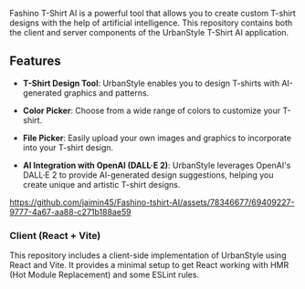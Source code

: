 

Fashino T-Shirt AI is a powerful tool that allows you to create custom T-shirt designs with the help of artificial intelligence. This repository contains both the client and server components of the UrbanStyle T-Shirt AI application.

## Features

- **T-Shirt Design Tool**: UrbanStyle enables you to design T-shirts with AI-generated graphics and patterns.

- **Color Picker**: Choose from a wide range of colors to customize your T-shirt.

- **File Picker**: Easily upload your own images and graphics to incorporate into your T-shirt design.

- **AI Integration with OpenAI (DALL·E 2)**: UrbanStyle leverages OpenAI's DALL·E 2 to provide AI-generated design suggestions, helping you create unique and artistic T-shirt designs.



https://github.com/jaimin45/Fashino-tshirt-AI/assets/78346677/69409227-9777-4a67-aa88-c271b188ae59



### Client (React + Vite)

This repository includes a client-side implementation of UrbanStyle using React and Vite. It provides a minimal setup to get React working with HMR (Hot Module Replacement) and some ESLint rules.
